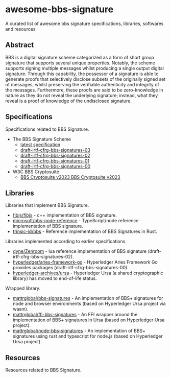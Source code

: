 # awesome-bbs-signature
A curated list of awesome bbs signature specifications, libraries, softwares and resources

## Abstract
BBS is a digital signature scheme categorized as a form of short group signature that supports several unique properties. Notably, the scheme supports signing multiple messages whilst producing a single output digital signature. Through this capability, the possessor of a signature is able to generate proofs that selectively disclose subsets of the originally signed set of messages, whilst preserving the verifiable authenticity and integrity of the messages. Furthermore, these proofs are said to be zero-knowledge in nature as they do not reveal the underlying signature; instead, what they reveal is a proof of knowledge of the undisclosed signature.
## Specifications

Specifications related to BBS Signature.

- The BBS Signature Scheme
    - [latest specification](https://identity.foundation/bbs-signature/draft-irtf-cfrg-bbs-signatures.html)
    - [draft-irtf-cfrg-bbs-signatures-03](https://datatracker.ietf.org/doc/draft-irtf-cfrg-bbs-signatures/03/)
    - [draft-irtf-cfrg-bbs-signatures-02](https://datatracker.ietf.org/doc/draft-irtf-cfrg-bbs-signatures/02/)
    - [draft-irtf-cfrg-bbs-signatures-01](https://datatracker.ietf.org/doc/draft-irtf-cfrg-bbs-signatures/01/)
    - [draft-irtf-cfrg-bbs-signatures-00](https://datatracker.ietf.org/doc/draft-irtf-cfrg-bbs-signatures/00/)
- W3C BBS Cryptosuite
    - [BBS Cryptosuite v2023 BBS Cryptosuite v2023](https://www.w3.org/TR/vc-di-bbs/)

## Libraries

Libraries that implement BBS Signature.
- [fibjs/fibjs](https://github.com/fibjs/fibjs/tree/dev/fibjs/src/crypto/bbs) - c++ implementation of BBS signature.
- [microsoft/bbs-node-reference](https://github.com/microsoft/bbs-node-reference) - TypeScript/node reference implementation of BBS signature.
- [trinsic-id/bbs](https://github.com/trinsic-id/bbs) - Reference implementation of BBS Signatures in Rust.

Libraries implemented according to earlier specifications.
- [dyne/Zenroom](https://github.com/dyne/Zenroom/blob/3d9c2c31babfdb9e5e8f5171125639f0afa849bd/src/lua/crypto_bbs.lua) - lua reference implementation of BBS signature (draft-irtf-cfrg-bbs-signatures-02).
- [hyperledger/aries-framework-go](https://github.com/hyperledger/aries-framework-go/tree/main/component/kmscrypto/crypto/primitive/bbs12381g2pub) - Hyperledger Aries Framework Go provides packages (draft-irtf-cfrg-bbs-signatures-00).
- [hyperledger-archives/ursa](https://github.com/hyperledger-archives/ursa) - Hyperledger Ursa (a shared cryptographic library) has moved to end-of-life status.

Wrapped library.
- [mattrglobal/bbs-signatures](https://github.com/mattrglobal/bbs-signatures) - An implementation of BBS+ signatures for node and browser environments (based on Hyperledger Ursa project via wasm).
- [mattrglobal/ffi-bbs-signatures](https://github.com/mattrglobal/ffi-bbs-signatures) - An FFI wrapper around the implementation of BBS+ signatures in Ursa (based on Hyperledger Ursa project).
- [mattrglobal/node-bbs-signatures](https://github.com/mattrglobal/node-bbs-signatures) - An implementation of BBS+ signatures using rust and typescript for node.js (based on Hyperledger Ursa project).

## Resources

Resources related to BBS Signature.


